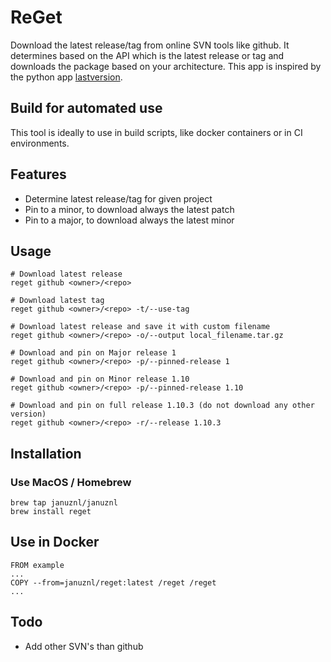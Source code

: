 # ReGet
Download the latest release/tag from online SVN tools like github. It determines based on the API which is the latest release or tag and downloads the package based on your architecture. This app is inspired by the python app [lastversion](https://github.com/dvershinin/lastversion).

## Build for automated use
This tool is ideally to use in build scripts, like docker containers or in CI environments.

## Features
* Determine latest release/tag for given project
* Pin to a minor, to download always the latest patch
* Pin to a major, to download always the latest minor

## Usage
```
# Download latest release
reget github <owner>/<repo>

# Download latest tag
reget github <owner>/<repo> -t/--use-tag

# Download latest release and save it with custom filename
reget github <owner>/<repo> -o/--output local_filename.tar.gz

# Download and pin on Major release 1
reget github <owner>/<repo> -p/--pinned-release 1 

# Download and pin on Minor release 1.10
reget github <owner>/<repo> -p/--pinned-release 1.10

# Download and pin on full release 1.10.3 (do not download any other version)
reget github <owner>/<repo> -r/--release 1.10.3

```

## Installation

### Use MacOS / Homebrew

```
brew tap januznl/januznl
brew install reget
```

## Use in Docker

```
FROM example
...
COPY --from=januznl/reget:latest /reget /reget
...

```

## Todo
* Add other SVN's than github

